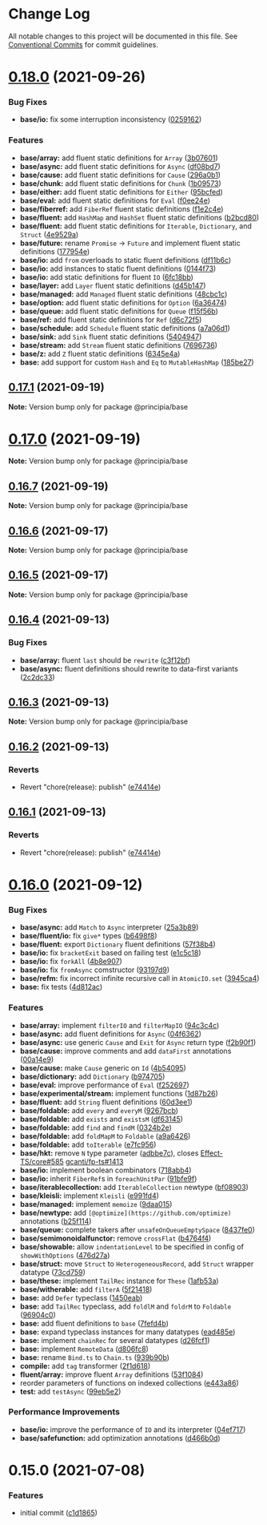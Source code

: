 # Change Log

All notable changes to this project will be documented in this file.
See [Conventional Commits](https://conventionalcommits.org) for commit guidelines.

# [0.18.0](https://github.com/0x706b/principia.ts/compare/@principia/base@0.17.1...@principia/base@0.18.0) (2021-09-26)


### Bug Fixes

* **base/io:** fix some interruption inconsistency ([0259162](https://github.com/0x706b/principia.ts/commit/025916259ae1c2c687e5ccc564e6db57a337d75e))


### Features

* **base/array:** add fluent static definitions for `Array` ([3b07601](https://github.com/0x706b/principia.ts/commit/3b07601c2d4436a21d2ac44ebc947663a27ba94e))
* **base/async:** add fluent static definitions for `Async` ([df08bd7](https://github.com/0x706b/principia.ts/commit/df08bd7465d6d0c5611104a26ab8a108ee7251fe))
* **base/cause:** add fluent static definitions for `Cause` ([296a0b1](https://github.com/0x706b/principia.ts/commit/296a0b13a72147e3883a0f07ae23a4ccf7e172e4))
* **base/chunk:** add fluent static definitions for `Chunk` ([1b09573](https://github.com/0x706b/principia.ts/commit/1b09573b41e4fcd6f1054850d07e9c7a1bd41cfa))
* **base/either:** add fluent static definitions for `Either` ([95bcfed](https://github.com/0x706b/principia.ts/commit/95bcfed32e96b38a9d9e0b9f7799200c9de250f3))
* **base/eval:** add fluent static definitions for `Eval` ([f0ee24e](https://github.com/0x706b/principia.ts/commit/f0ee24e78061ae6222f682b952075265b357ef0a))
* **base/fiberref:** add `FiberRef` fluent static definitions ([f1e2c4e](https://github.com/0x706b/principia.ts/commit/f1e2c4e3e8672ab3b4f702244237f0b8ca229b2e))
* **base/fluent:** add `HashMap` and `HashSet` fluent static definitions ([b2bcd80](https://github.com/0x706b/principia.ts/commit/b2bcd804f4b443bdcb1d340d45851f841ebde1ca))
* **base/fluent:** add fluent static definitions for `Iterable`, `Dictionary`, and `Struct` ([4e9529a](https://github.com/0x706b/principia.ts/commit/4e9529a8269127661bf489f922c27ccc9c6dedca))
* **base/future:** rename `Promise` -> `Future` and implement fluent static definitions ([177954e](https://github.com/0x706b/principia.ts/commit/177954e0690bbaca511aa71b38f7c6ea303b160c))
* **base/io:** add `from` overloads to static fluent definitions ([df11b6c](https://github.com/0x706b/principia.ts/commit/df11b6c85dd40660d0525ca5990af2f3f9859937))
* **base/io:** add instances to static fluent definitions ([0144f73](https://github.com/0x706b/principia.ts/commit/0144f734f37d3b9a1d4983564c4ee997bed90b83))
* **base/io:** add static definitions for fluent `IO` ([6fc18bb](https://github.com/0x706b/principia.ts/commit/6fc18bb0090cdb94f3b351e10171e30136bbdb90))
* **base/layer:** add `Layer` fluent static definitions ([d45b147](https://github.com/0x706b/principia.ts/commit/d45b147c451d68a48f88948350439e9d00e37609))
* **base/managed:** add `Managed` fluent static definitions ([48cbc1c](https://github.com/0x706b/principia.ts/commit/48cbc1cd88ea890f95e9bb99d22f76127327f8d3))
* **base/option:** add fluent static definitions for `Option` ([6a36474](https://github.com/0x706b/principia.ts/commit/6a36474d8a07f649094e3a957bee848f7fcaa5ad))
* **base/queue:** add fluent static definitions for `Queue` ([f15f56b](https://github.com/0x706b/principia.ts/commit/f15f56b2f70c19bd84e7f780b71810219e93d046))
* **base/ref:** add fluent static definitions for `Ref` ([d6c72f5](https://github.com/0x706b/principia.ts/commit/d6c72f597085ba18c2a8f089823fbc9ed3e79bdd))
* **base/schedule:** add `Schedule` fluent static definitions ([a7a06d1](https://github.com/0x706b/principia.ts/commit/a7a06d1e73cceaa19cc5804038a54adf0835b59e))
* **base/sink:** add `Sink` fluent static definitions ([5404947](https://github.com/0x706b/principia.ts/commit/54049476d4d8b6adb5bda3f3e4b73c815b48d494))
* **base/stream:** add `Stream` fluent static definitions ([7696736](https://github.com/0x706b/principia.ts/commit/7696736cc5b4d6ad066402672cf07c00ff6151fe))
* **base/z:** add `Z` fluent static definitions ([6345e4a](https://github.com/0x706b/principia.ts/commit/6345e4a39d7b8b67bce9e2edea452ed08b21c1c6))
* **base:** add support for custom `Hash` and `Eq` to `MutableHashMap` ([185be27](https://github.com/0x706b/principia.ts/commit/185be27bdb57b1a3d0949cf56b6c194587dbd400))





## [0.17.1](https://github.com/0x706b/principia.ts/compare/@principia/base@0.17.0...@principia/base@0.17.1) (2021-09-19)

**Note:** Version bump only for package @principia/base





# [0.17.0](https://github.com/0x706b/principia.ts/compare/@principia/base@0.16.7...@principia/base@0.17.0) (2021-09-19)

**Note:** Version bump only for package @principia/base





## [0.16.7](https://github.com/0x706b/principia.ts/compare/@principia/base@0.16.6...@principia/base@0.16.7) (2021-09-19)

**Note:** Version bump only for package @principia/base





## [0.16.6](https://github.com/0x706b/principia.ts/compare/@principia/base@0.16.5...@principia/base@0.16.6) (2021-09-17)

**Note:** Version bump only for package @principia/base





## [0.16.5](https://github.com/0x706b/principia.ts/compare/@principia/base@0.16.4...@principia/base@0.16.5) (2021-09-17)

**Note:** Version bump only for package @principia/base





## [0.16.4](https://github.com/0x706b/principia.ts/compare/@principia/base@0.16.3...@principia/base@0.16.4) (2021-09-13)


### Bug Fixes

* **base/array:** fluent `last` should be `rewrite` ([c3f12bf](https://github.com/0x706b/principia.ts/commit/c3f12bf7117002087b9b815170e5c3b0de7b8857))
* **base/async:** fluent definitions should rewrite to data-first variants ([2c2dc33](https://github.com/0x706b/principia.ts/commit/2c2dc33d17262144f32cba9f37b6d645e2ea5888))





## [0.16.3](https://github.com/0x706b/principia.ts/compare/@principia/base@0.16.2...@principia/base@0.16.3) (2021-09-13)

**Note:** Version bump only for package @principia/base





## [0.16.2](https://github.com/0x706b/principia.ts/compare/@principia/base@0.16.1...@principia/base@0.16.2) (2021-09-13)


### Reverts

* Revert "chore(release): publish" ([e74414e](https://github.com/0x706b/principia.ts/commit/e74414effa51392092770ecd542b55608dbb1201))





## [0.16.1](https://github.com/0x706b/principia.ts/compare/@principia/base@0.16.1...@principia/base@0.16.1) (2021-09-13)


### Reverts

* Revert "chore(release): publish" ([e74414e](https://github.com/0x706b/principia.ts/commit/e74414effa51392092770ecd542b55608dbb1201))





# [0.16.0](https://github.com/0x706b/principia.ts/compare/@principia/base@0.15.0...@principia/base@0.16.0) (2021-09-12)


### Bug Fixes

* **base/async:** add `Match` to `Async` interpreter ([25a3b89](https://github.com/0x706b/principia.ts/commit/25a3b890909545c874879c2885cbe42b66f0e3df))
* **base/fluent/io:** fix `give*` types ([b6498f8](https://github.com/0x706b/principia.ts/commit/b6498f826d5207d9713549e84b4dac4b2c37e7cf))
* **base/fluent:** export `Dictionary` fluent definitions ([57f38b4](https://github.com/0x706b/principia.ts/commit/57f38b401a6770745da902f83ee925a082512490))
* **base/io:** fix `bracketExit` based on failing test ([e1c5c18](https://github.com/0x706b/principia.ts/commit/e1c5c18fc5fc2d368f27d8d95aca955d53376e58))
* **base/io:** fix `forkAll` ([4b8e907](https://github.com/0x706b/principia.ts/commit/4b8e907027adf97b6f707209e22d124fd027c80e))
* **base/io:** fix `fromAsync` comstructor ([93197d9](https://github.com/0x706b/principia.ts/commit/93197d9993e1f8c9afab70a6e6b53691f0296e8d))
* **base/refm:** fix incorrect infinite recursive call in `AtomicIO.set` ([3945ca4](https://github.com/0x706b/principia.ts/commit/3945ca4f7da447689188599d0eb9709e0109d7b7))
* **base:** fix tests ([4d812ac](https://github.com/0x706b/principia.ts/commit/4d812ac614cc9c9001d6717a23ed7712873561f9))


### Features

* **base/array:** implement `filterIO` and `filterMapIO` ([94c3c4c](https://github.com/0x706b/principia.ts/commit/94c3c4cba996556c33fe4f8f6431aefcb3f72771))
* **base/async:** add fluent definitions for `Async` ([04f6362](https://github.com/0x706b/principia.ts/commit/04f63620f001624e5c62e40aa6be7c26f26d3bca))
* **base/async:** use generic `Cause` and `Exit` for `Async` return type ([f2b90f1](https://github.com/0x706b/principia.ts/commit/f2b90f1e9b227ef84ad555cfc79fb077b01c103c))
* **base/cause:** improve comments and add `dataFirst` annotations ([00a14e9](https://github.com/0x706b/principia.ts/commit/00a14e9d289b8a95e86093f6b8f8430160765b7c))
* **base/cause:** make `Cause` generic on `Id` ([4b54095](https://github.com/0x706b/principia.ts/commit/4b5409595ffb7554c64a2982124258f44f4104e2))
* **base/dictionary:** add `Dictionary` ([b974705](https://github.com/0x706b/principia.ts/commit/b97470535b0ef978ada3a26950acfc058f0b7818))
* **base/eval:** improve performance of `Eval` ([f252697](https://github.com/0x706b/principia.ts/commit/f2526975edf594e4a8de773cd7145d70619c2cee))
* **base/experimental/stream:** implement functions ([1d87b26](https://github.com/0x706b/principia.ts/commit/1d87b2627628ab9347b5c25775978ebeca1f6773))
* **base/fluent:** add `String` fluent definitions ([60d3ee1](https://github.com/0x706b/principia.ts/commit/60d3ee1c8190208534e77f83542d35521e16d35b))
* **base/foldable:** add `every` and `everyM` ([9267bcb](https://github.com/0x706b/principia.ts/commit/9267bcbec187e4ee895ba103e15d1dc58c230a17))
* **base/foldable:** add `exists` and `existsM` ([df63145](https://github.com/0x706b/principia.ts/commit/df631451fbe87c8ea2d7bd14292850253d5f91a5))
* **base/foldable:** add `find` and `findM` ([0324b2e](https://github.com/0x706b/principia.ts/commit/0324b2efd159678015a3bcc0f4c8ed1a8ede97ad))
* **base/foldable:** add `foldMapM` to `Foldable` ([a9a6426](https://github.com/0x706b/principia.ts/commit/a9a642697a30a976c5711cc5797da01553606535))
* **base/foldable:** add `toIterable` ([e7fc956](https://github.com/0x706b/principia.ts/commit/e7fc9562c89f8f21863c8ce01ddc49b7ef10c1a1))
* **base/hkt:** remove `N` type parameter ([adbbe7c](https://github.com/0x706b/principia.ts/commit/adbbe7cb709177b6b3cbd9cb6050fc76e719d7a1)), closes [Effect-TS/core#585](https://github.com/Effect-TS/core/issues/585) [gcanti/fp-ts#1413](https://github.com/gcanti/fp-ts/issues/1413)
* **base/io:** implement boolean combinators ([718abb4](https://github.com/0x706b/principia.ts/commit/718abb4e2e108a8481b7ea42d24f55683377c49c))
* **base/io:** inherit `FiberRef`s in `foreachUnitPar` ([91bfe9f](https://github.com/0x706b/principia.ts/commit/91bfe9fdd17335b5bf8afcd1aeeb593f7d18ac69))
* **base/iterablecollection:** add `IterableCollection` newtype ([bf08903](https://github.com/0x706b/principia.ts/commit/bf089030bb5c99c63809a6d76597e6e93d7b17b0))
* **base/kleisli:** implement `Kleisli` ([e991fd4](https://github.com/0x706b/principia.ts/commit/e991fd428589685f59a56fe67647f55f9f4eeab6))
* **base/managed:** implement `memoize` ([9daa015](https://github.com/0x706b/principia.ts/commit/9daa01552215e9f425cac90f9765a5049305348c))
* **base/newtype:** add `[@optimize](https://github.com/optimize)` annotations ([b25f114](https://github.com/0x706b/principia.ts/commit/b25f114204cf487652b8958aee644068f9876074))
* **base/queue:** complete takers after `unsafeOnQueueEmptySpace` ([8437fe0](https://github.com/0x706b/principia.ts/commit/8437fe0a0665996959b9be0438618d56b8f37d94))
* **base/semimonoidalfunctor:** remove `crossFlat` ([b4764f4](https://github.com/0x706b/principia.ts/commit/b4764f455429cc128d1ff6b97cbfba56c9f45d32))
* **base/showable:** allow `indentationLevel` to be specified in config of `showWithOptions` ([476d27a](https://github.com/0x706b/principia.ts/commit/476d27a323680ec058d1efc94da793d14b17cd0c))
* **base/struct:** move `Struct` to `HeterogeneousRecord`, add `Struct` wrapper datatype ([73cd759](https://github.com/0x706b/principia.ts/commit/73cd759804060615f28f81a27e6659208f4e0539))
* **base/these:** implement `TailRec` instance for `These` ([1afb53a](https://github.com/0x706b/principia.ts/commit/1afb53af4c5ec04ff8231da75145ace42f103848))
* **base/witherable:** add `filterA` ([5f21418](https://github.com/0x706b/principia.ts/commit/5f214187e43dadc69956eeaa0d52fa49823b2463))
* **base:** add `Defer` typeclass ([1450eab](https://github.com/0x706b/principia.ts/commit/1450eab177ba8642252313a4fc2208c7afcf401f))
* **base:** add `TailRec` typeclass, add `foldlM` and `foldrM` to `Foldable` ([96904c0](https://github.com/0x706b/principia.ts/commit/96904c0e43c6a168d0ac9c62a9b1749dfa8dd148))
* **base:** add fluent definitions to `base` ([7fefd4b](https://github.com/0x706b/principia.ts/commit/7fefd4bd19a1e6b5edcca1dbc60893afa17f0fca))
* **base:** expand typeclass instances for many datatypes ([ead485e](https://github.com/0x706b/principia.ts/commit/ead485ea7ca4fb550e561f30e3dc4d97418c3875))
* **base:** implement `chainRec` for several datatypes ([d26fcf1](https://github.com/0x706b/principia.ts/commit/d26fcf17c0ac388df5da916d39aa321f5f4451e4))
* **base:** implement `RemoteData` ([d806fc8](https://github.com/0x706b/principia.ts/commit/d806fc8f114c5516c52e88b1f04a2bd0084c249f))
* **base:** rename `Bind.ts` to `Chain.ts` ([939b90b](https://github.com/0x706b/principia.ts/commit/939b90b28753bebb09385a7ae39e4c1b965471bc))
* **compile:** add `tag` transformer ([2f1d618](https://github.com/0x706b/principia.ts/commit/2f1d6186a69804b169d7dc2eb96346d612fd3582))
* **fluent/array:** improve fluent `Array` definitions ([53f1084](https://github.com/0x706b/principia.ts/commit/53f10848563b314235d07b896c065f0d8feed638))
* reorder parameters of functions on indexed collections ([e443a86](https://github.com/0x706b/principia.ts/commit/e443a86d4f91c80a2919070f23cc28755af561d0))
* **test:** add `testAsync` ([99eb5e2](https://github.com/0x706b/principia.ts/commit/99eb5e20f87ee4aa1b75e6c6853fa76f4e51812d))


### Performance Improvements

* **base/io:** improve the performance of `IO` and its interpreter ([04ef717](https://github.com/0x706b/principia.ts/commit/04ef717d293ba83cce4d49c21e6abd0848a81c75))
* **base/safefunction:** add optimization annotations ([d466b0d](https://github.com/0x706b/principia.ts/commit/d466b0da579e4f5c8562f4b181186ee1a98625c3))





# 0.15.0 (2021-07-08)


### Features

* initial commit ([c1d1865](https://github.com/0x706b/principia.ts/commit/c1d1865d93b8c7762c4cdfa912360f467c0bae02))
